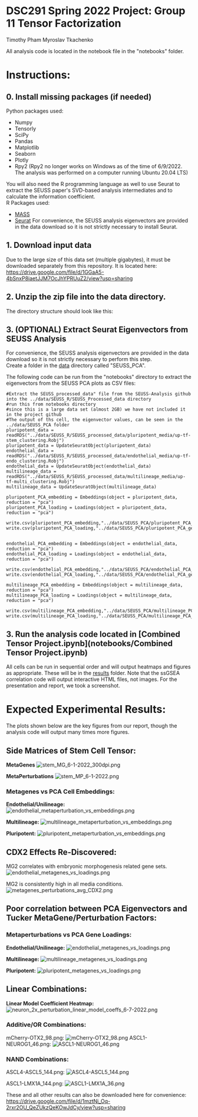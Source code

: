 # DSC291 Spring 2022 Project: Group 11 Tensor Factorization
Timothy Pham
Myroslav Tkachenko

All analysis code is located in the notebook file in the "notebooks" folder.

# Instructions:
## 0. Install missing packages (if needed)
Python packages used:
- Numpy
- Tensorly
- SciPy
- Pandas
- Matplotlib
- Seaborn
- Plotly
- Rpy2 (Rpy2 no longer works on Windows as of the time of 6/9/2022.  The analysis was performed on a computer running Ubuntu 20.04 LTS)

You will also need the R programming language as well to use Seurat to extract the SEUSS paper's SVD-based analysis intermediates and to calculate the information coefficient.  
R Packages used:
- [MASS](https://cran.r-project.org/web/packages/MASS/index.html)
- [Seurat](https://satijalab.org/seurat/)
For convenience, the SEUSS analysis eigenvectors are provided in the data download so it is not strictly necessary to install Seurat.  

## 1. Download input data
Due to the large size of this data set (multiple gigabytes), it must be downloaded separately from this repository.  It is located here: https://drive.google.com/file/d/1GGaA5-4bSnxP8iaetJJM7OcJhYPRUuZ2/view?usp=sharing

 ## 2. Unzip the zip file into the data directory.  
 The directory structure should look like this:
 
 ## 3. (OPTIONAL) Extract Seurat Eigenvectors from SEUSS Analysis
 For convenience, the SEUSS analysis eigenvectors are provided in the data download so it is not strictly necessary to perform this step.  
Create a folder in the [data](data) directory called "SEUSS_PCA".  

 The following code can be run from the "notebooks" directory to extract the eigenvectors from the SEUSS PCA plots as CSV files:
 ```
 #Extract the SEUSS_processed_data" file from the SEUSS-Analysis github into the ../data/SEUSS_R/SEUSS_Processed_data directory
#run this from notebooks directory
#since this is a large data set (almost 2GB) we have not included it in the project github
#The output of ths cell, the eigenvector values, can be seen in the ../data/SEUSS_PCA folder
pluripotent_data = readRDS("../data/SEUSS_R/SEUSS_processed_data/pluripotent_media/up-tf-stem_clustering.Robj")
pluripotent_data = UpdateSeuratObject(pluripotent_data)
endothelial_data = readRDS("../data/SEUSS_R/SEUSS_processed_data/endothelial_media/up-tf-endo_clustering.Robj")
endothelial_data = UpdateSeuratObject(endothelial_data)
multilineage_data = readRDS("../data/SEUSS_R/SEUSS_processed_data/multilineage_media/up-tf-multi_clustering.Robj")
multilineage_data = UpdateSeuratObject(multilineage_data)

pluripotent_PCA_embedding = Embeddings(object = pluripotent_data, reduction = "pca")
pluripotent_PCA_loading = Loadings(object = pluripotent_data, reduction = "pca")

write.csv(pluripotent_PCA_embedding,"../data/SEUSS_PCA/pluripotent_PCA_embedding.csv")
write.csv(pluripotent_PCA_loading,"../data/SEUSS_PCA/pluripotent_PCA_gene_loadings.csv")


endothelial_PCA_embedding = Embeddings(object = endothelial_data, reduction = "pca")
endothelial_PCA_loading = Loadings(object = endothelial_data, reduction = "pca")

write.csv(endothelial_PCA_embedding,"../data/SEUSS_PCA/endothelial_PCA_embedding.csv")
write.csv(endothelial_PCA_loading,"../data/SEUSS_PCA/endothelial_PCA_gene_loadings.csv")

multilineage_PCA_embedding = Embeddings(object = multilineage_data, reduction = "pca")
multilineage_PCA_loading = Loadings(object = multilineage_data, reduction = "pca")

write.csv(multilineage_PCA_embedding,"../data/SEUSS_PCA/multilineage_PCA_embedding.csv")
write.csv(multilineage_PCA_loading,"../data/SEUSS_PCA/multilineage_PCA_gene_loadings.csv")
 ```
 
 
 ## 3. Run the analysis code located in [Combined Tensor Project.ipynb](notebooks/Combined Tensor Project.ipynb)
 All cells can be run in sequential order and will output heatmaps and figures as appropriate.  These will be in the [results](results) folder.
 Note that the ssGSEA correlation code will output interactive HTML files, not images.  For the presentation and report, we took a screenshot.  

# Expected Experimental Results:
The plots shown below are the key figures from our report, though the analysis code will output many times more  figures.  

## Side Matrices of Stem Cell Tensor:
**MetaGenes**
![stem_MG_6-1-2022_300dpi.png](expected_results_images/stem_MG_6-1-2022_300dpi.png)

**MetaPerturbations**
![stem_MP_6-1-2022.png](expected_results_images/stem_MP_6-1-2022.png)

### Metagenes vs PCA Cell Embeddings:
**Endothelial/Unilineage:**
![endothelial_metaperturbation_vs_embeddings.png](expected_results_images/meta_vs_PCA_MP/endothelial_metaperturbation_vs_embeddings.png)

**Multilineage:**
![multilineage_metaperturbation_vs_embeddings.png](expected_results_images/meta_vs_PCA_MP/multilineage_metaperturbation_vs_embeddings.png)

**Pluripotent:**
![pluripotent_metaperturbation_vs_embeddings.png](expected_results_images/meta_vs_PCA_MP/pluripotent_metaperturbation_vs_embeddings.png)

## CDX2 Effects Re-Discovered:
MG2 correlates with embryonic morphogenesis related gene sets.
![endothelial_metagenes_vs_loadings.png](expected_results_images/CDX2/MG2.png)

MG2 is consistently high in all media conditions.
![metagenes_perturbations_avg_CDX2.png](expected_results_images/CDX2/metagenes_perturbations_avg_CDX2.png)

## Poor correlation between PCA Eigenvectors and Tucker MetaGene/Perturbation Factors:
### Metaperturbations vs PCA Gene Loadings:
**Endothelial/Unilineage:**
![endothelial_metagenes_vs_loadings.png](expected_results_images/meta_vs_PCA_MG/endothelial_metagenes_vs_loadings.png)

**Multilineage:**
![multilineage_metagenes_vs_loadings.png](expected_results_images/meta_vs_PCA_MG/multilineage_metagenes_vs_loadings.png)

**Pluripotent:**
![pluripotent_metagenes_vs_loadings.png](expected_results_images/meta_vs_PCA_MG/pluripotent_metagenes_vs_loadings.png)



## Linear Combinations:
**Linear Model Coefficient Heatmap:**
![neuron_2x_perturbation_linear_model_coeffs_6-7-2022.png](expected_results_images/neuron_2x_perturbation_linear_model_coeffs_6-7-2022.png)

### Additive/OR Combinations:
mCherry-OTX2_98.png:
![mCherry-OTX2_98.png](expected_results_images/linear_combos/mCherry-OTX2_98.png)
ASCL1-NEUROG1_46.png:
![ASCL1-NEUROG1_46.png](expected_results_images/linear_combos/ASCL1-NEUROG1_46.png)

### NAND Combinations:
ASCL4-ASCL5_144.png:
![ASCL4-ASCL5_144.png](expected_results_images/linear_combos/ASCL4-ASCL5_144.png)

ASCL1-LMX1A_144.png:
![ASCL1-LMX1A_36.png](expected_results_images/linear_combos/ASCL1-LMX1A_36.png)

These and all other results can also be downloaded here for convenience: https://drive.google.com/file/d/1mztNi_Oq-2rxr2OU_QeZUkzQeKOwJdCy/view?usp=sharing
